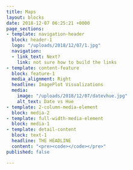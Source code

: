 ```yaml
---
title: Maps
layout: blocks
date: 2018-12-07 06:25:21 +0000
page_sections:
- template: navigation-header
  block: header-1
  logo: "/uploads/2018/12/07/1.jpg"
  navigation:
  - link_text: Next?
    link: not sure how to build the links
- template: content-feature
  block: feature-1
  media_alignment: Right
  headline: ImagePlot Visualizations
  media:
    image: "/uploads/2018/12/07/datevhue.jpg"
    alt_text: Date vs Hue
- template: 2-column-media-element
  block: media-2
- template: full-width-media-element
  block: media-1
- template: detail-content
  block: text-1
  headline: THE HEADLINE
  content: "<pre><code></code></pre>"
published: false

---
```

